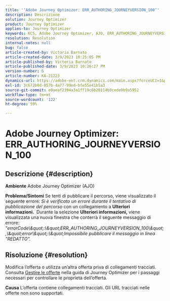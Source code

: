 ```yaml
---
title: '‘Adobe Journey Optimizer: ERR_AUTHORING_JOURNEYVERSION_100’'
description: Descrizione
solution: Journey Optimizer
product: Journey Optimizer
applies-to: Journey Optimizer
keywords: KCS, Adobe Journey Optimizer, AJO, ERR_AUTHORING_JOURNEYVERSION_100, pubblicare percorso
resolution: Resolution
internal-notes: null
bug: false
article-created-by: Victoria Barnato
article-created-date: 3/9/2023 10:25:05 PM
article-published-by: Victoria Barnato
article-published-date: 3/9/2023 10:26:27 PM
version-number: 6
article-number: KA-21223
dynamics-url: https://adobe-ent.crm.dynamics.com/main.aspx?forceUCI=1&pagetype=entityrecord&etn=knowledgearticle&id=4597683b-c9be-ed11-83ff-6045bd006d92
exl-id: 3c672b0d-857b-4a77-99ed-bfe55e41b5a3
source-git-commit: e0aeaf2394a3a1ff19c6b28114b9cede0b9a5952
workflow-type: tm+mt
source-wordcount: '122'
ht-degree: 59%

---
```


# Adobe Journey Optimizer: ERR_AUTHORING_JOURNEYVERSION_100

## Descrizione {#description}

<b>Ambiente</b>
Adobe Journey Optimizer (AJO)


<b>Problema/Sintomi</b>
Se tenti di pubblicare il percorso, viene visualizzato il seguente errore: *Si è verificato un errore durante il tentativo di pubblicazione del percorso* con un collegamento a <b>Ulteriori informazioni.</b>  Durante la selezione <b>Ulteriori informazioni,</b> viene visualizzata una nuova finestra che conterrà il seguente messaggio di errore:
*&quot;errorCode\\\&quot;:\\\&quot;ERR_AUTHORING_JOURNEYVERSION_100\\\&quot;,\\\&quot;error\\\&quot;:\\\&quot;Impossibile pubblicare il messaggio in linea &quot;REDATTO&quot;.*

## Risoluzione {#resolution}


Modifica l’offerta o utilizza un’altra offerta priva di collegamenti tracciati. Consulta [Gestire le offerte](https://experienceleague.adobe.com/docs/journey-optimizer/using/offer-decisioning/managing-offers-in-the-offer-library/configure-offers/creating-personalized-offers.html?lang=it#offer-list) nella guida di Journey Optimizer per i passaggi necessari per controllare le proprietà dell’offerta.


<b>Causa</b>
L’offerta contiene collegamenti tracciati. Gli URL tracciati nelle offerte non sono supportati.
